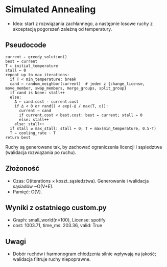 # Simulated Annealing

- Idea: start z rozwiązania zachłannego, a następnie losowe ruchy z akceptacją pogorszeń zależną od temperatury.

## Pseudocode
```
current ← greedy_solution()
best ← current
T ← initial_temperature
stall ← 0
repeat up to max_iterations:
  if T < min_temperature: break
  cand ← random_neighbor(current)  # jeden z {change_license, move_member, swap_members, merge_groups, split_group}
  if cand is None: stall++
  else:
    Δ ← cand.cost - current.cost
    if Δ < 0 or rand() < exp(-Δ / max(T, ε)):
      current ← cand
      if current.cost < best.cost: best ← current; stall ← 0
      else: stall++
    else: stall++
  if stall ≥ max_stall: stall ← 0; T ← max(min_temperature, 0.5·T)
  T ← cooling_rate · T
return best
```

Ruchy są generowane tak, by zachować ograniczenia licencji i sąsiedztwa (walidacja rozwiązania po ruchu).

## Złożoność
- Czas: O(iterations × koszt_sąsiedztwa). Generowanie i walidacja sąsiadów ~O(V+E).
- Pamięć: O(V).

## Wyniki z ostatniego custom.py
- Graph: small_world(n=100), License: spotify
- cost: 1003.71, time_ms: 203.36, valid: True

## Uwagi
- Dobór ruchów i harmonogram chłodzenia silnie wpływają na jakość; walidacja filtruje ruchy niepoprawne.
